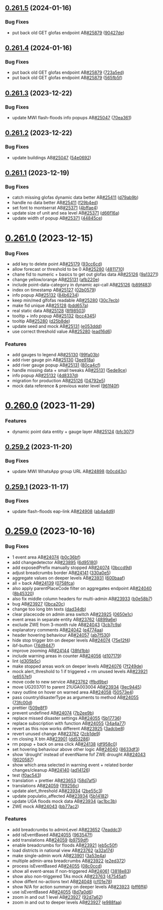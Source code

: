 ## [0.261.5](https://github.com/rodekruis/IBF-system/compare/v0.261.4...v0.261.5) (2024-01-16)


### Bug Fixes

* put back old GET glofas endpoint AB[#25879](https://github.com/rodekruis/IBF-system/issues/25879) ([90427de](https://github.com/rodekruis/IBF-system/commit/90427de31957ea154ed463e33162b66bb238b40d))



## [0.261.4](https://github.com/rodekruis/IBF-system/compare/v0.261.3...v0.261.4) (2024-01-16)


### Bug Fixes

* put back old GET glofas endpoint AB[#25879](https://github.com/rodekruis/IBF-system/issues/25879) ([723a5ed](https://github.com/rodekruis/IBF-system/commit/723a5ed6c5c5d1b3542b4b1fdf74606b5592b6b2))
* put back old GET glofas endpoint AB[#25879](https://github.com/rodekruis/IBF-system/issues/25879) ([565fb5f](https://github.com/rodekruis/IBF-system/commit/565fb5f0a3ef48baebae71df8edb38019a634f1c))



## [0.261.3](https://github.com/rodekruis/IBF-system/compare/v0.261.2...v0.261.3) (2023-12-22)


### Bug Fixes

* update MWI flash-floods info popups AB[#25047](https://github.com/rodekruis/IBF-system/issues/25047) ([70ea361](https://github.com/rodekruis/IBF-system/commit/70ea3612c5b16ad3c5cb95252dc57585859ae298))



## [0.261.2](https://github.com/rodekruis/IBF-system/compare/v0.261.1...v0.261.2) (2023-12-22)


### Bug Fixes

* update buildings AB[#25047](https://github.com/rodekruis/IBF-system/issues/25047) ([54e0692](https://github.com/rodekruis/IBF-system/commit/54e06923778fab50f0ad7378a3920674f97592fe))



## [0.261.1](https://github.com/rodekruis/IBF-system/compare/v0.261.0...v0.261.1) (2023-12-19)


### Bug Fixes

* catch missing glofas dynamic data better AB[#25411](https://github.com/rodekruis/IBF-system/issues/25411) ([d79ab9b](https://github.com/rodekruis/IBF-system/commit/d79ab9bbc50a4eb50bdd94bc35626d0f938fb0a0))
* handle no data better AB[#25411](https://github.com/rodekruis/IBF-system/issues/25411) ([f29b4ed](https://github.com/rodekruis/IBF-system/commit/f29b4ed51d43daf2d9e415d263b8daa9069c6bbf))
* set font to montserrat AB[#25371](https://github.com/rodekruis/IBF-system/issues/25371) ([4bffae4](https://github.com/rodekruis/IBF-system/commit/4bffae4f5da35057a0a57dd0db536242cf2d5312))
* update size of unit and sea level AB[#25371](https://github.com/rodekruis/IBF-system/issues/25371) ([d66f16a](https://github.com/rodekruis/IBF-system/commit/d66f16a6b0c51e5a7040d30d04d8b4cdf3b105c5))
* update width of popup AB[#25371](https://github.com/rodekruis/IBF-system/issues/25371) ([44845ce](https://github.com/rodekruis/IBF-system/commit/44845ce909ac5c0a668d6203bfd655962253cd48))



# [0.261.0](https://github.com/rodekruis/IBF-system/compare/v0.260.0...v0.261.0) (2023-12-15)


### Bug Fixes

* add key to delete point AB[#25179](https://github.com/rodekruis/IBF-system/issues/25179) ([93cc6cd](https://github.com/rodekruis/IBF-system/commit/93cc6cd00af233e8512c6b3aa6bee12f6ffa7c6e))
* allow forecast or threshold to be 0 AB[#25280](https://github.com/rodekruis/IBF-system/issues/25280) ([4811710](https://github.com/rodekruis/IBF-system/commit/481171069ea1b2e58cd4ba038edfa93329ad096b))
* chane fid to numeric + basics to get out glofas data AB[#25126](https://github.com/rodekruis/IBF-system/issues/25126) ([9a13271](https://github.com/rodekruis/IBF-system/commit/9a13271075773d5c2273fdc128c9e89e320e9a12))
* change yellow/orange AB[#25131](https://github.com/rodekruis/IBF-system/issues/25131) ([afb220e](https://github.com/rodekruis/IBF-system/commit/afb220ed9003bcff2211f7a5697b410a8cbe5590))
* include point-data-category in dynamic api-call AB[#25126](https://github.com/rodekruis/IBF-system/issues/25126) ([b89f483](https://github.com/rodekruis/IBF-system/commit/b89f4837534ad53562f8b1e3a19bdb9dfc8c4829))
* index on timestamp AB[#25127](https://github.com/rodekruis/IBF-system/issues/25127) ([02b0579](https://github.com/rodekruis/IBF-system/commit/02b057940631dfa7a94023a13bb3812bb551bc37))
* info popup AB[#25132](https://github.com/rodekruis/IBF-system/issues/25132) ([84b6234](https://github.com/rodekruis/IBF-system/commit/84b62341798e67a5c23d3cec3766847028b23921))
* keep min/med glfofas readable AB[#25280](https://github.com/rodekruis/IBF-system/issues/25280) ([30c7ecb](https://github.com/rodekruis/IBF-system/commit/30c7ecbab5ecf4f9909ebbba66b86ce7a816e83d))
* make fid unique AB[#25128](https://github.com/rodekruis/IBF-system/issues/25128) ([bdd657a](https://github.com/rodekruis/IBF-system/commit/bdd657a0f5a85c182789c0072d2820f4d59f097b))
* real static data AB[#25128](https://github.com/rodekruis/IBF-system/issues/25128) ([8f98503](https://github.com/rodekruis/IBF-system/commit/8f98503c1eff0a8c7e06976b631ac003aade9fa8))
* tooltip + info popup AB[#25132](https://github.com/rodekruis/IBF-system/issues/25132) ([bcc4345](https://github.com/rodekruis/IBF-system/commit/bcc43452c6d93bdc531324c7a3efc24de3949245))
* tooltip AB[#25280](https://github.com/rodekruis/IBF-system/issues/25280) ([d25b8de](https://github.com/rodekruis/IBF-system/commit/d25b8dea346d7d22c959de436ad6334acd783838))
* update seed and mock AB[#25131](https://github.com/rodekruis/IBF-system/issues/25131) ([e053ddd](https://github.com/rodekruis/IBF-system/commit/e053ddd8a2bdaaa936e3b83729c6978eb2da572f))
* use correct threshold value AB[#25280](https://github.com/rodekruis/IBF-system/issues/25280) ([ead16d6](https://github.com/rodekruis/IBF-system/commit/ead16d6cf3f60d200a0c80f05adf1bfd126394a8))


### Features

* add gauges to legend AB[#25130](https://github.com/rodekruis/IBF-system/issues/25130) ([99fa03b](https://github.com/rodekruis/IBF-system/commit/99fa03be22829a16c2abc803a7c7d1e97cc42ebc))
* add river gauge pin AB[#25130](https://github.com/rodekruis/IBF-system/issues/25130) ([3ee918a](https://github.com/rodekruis/IBF-system/commit/3ee918afbda742558b30df0f79b754a48ab0c63e))
* add river gauge popup AB[#25131](https://github.com/rodekruis/IBF-system/issues/25131) ([80ca4cf](https://github.com/rodekruis/IBF-system/commit/80ca4cf7ee36f7f64163c5f3faeacf4a600a994b))
* handle missing data + small tweaks AB[#25131](https://github.com/rodekruis/IBF-system/issues/25131) ([5ede9ce](https://github.com/rodekruis/IBF-system/commit/5ede9ce230f34a4f858cc1ca1c7e213698109fd7))
* info popup AB[#25132](https://github.com/rodekruis/IBF-system/issues/25132) ([4d8337d](https://github.com/rodekruis/IBF-system/commit/4d8337d8e0fd0187de7a8809e7d88f4dbb6aaea7))
* migration for production AB[#25126](https://github.com/rodekruis/IBF-system/issues/25126) ([04792e5](https://github.com/rodekruis/IBF-system/commit/04792e5291de5a0134432a3e595683e6aa8d044c))
* mock data reference & previous water level ([961f40f](https://github.com/rodekruis/IBF-system/commit/961f40fff974c7f62fd427bcf2984df84af36bd6))



# [0.260.0](https://github.com/rodekruis/IBF-system/compare/v0.259.2...v0.260.0) (2023-11-29)


### Features

* dynamic point data entity + gauge layer AB[#25124](https://github.com/rodekruis/IBF-system/issues/25124) ([bfc3071](https://github.com/rodekruis/IBF-system/commit/bfc3071d1459a9b860442cb1431027e4fa34cd0c))



## [0.259.2](https://github.com/rodekruis/IBF-system/compare/v0.259.1...v0.259.2) (2023-11-20)


### Bug Fixes

* update MWI WhatsApp group URL AB[#24898](https://github.com/rodekruis/IBF-system/issues/24898) ([b0cd43c](https://github.com/rodekruis/IBF-system/commit/b0cd43c509c94439252fcc373d97d53dda0e8f99))



## [0.259.1](https://github.com/rodekruis/IBF-system/compare/v0.259.0...v0.259.1) (2023-11-17)


### Bug Fixes

* update flash-floods eap-link AB[#24908](https://github.com/rodekruis/IBF-system/issues/24908) ([ab4a4d9](https://github.com/rodekruis/IBF-system/commit/ab4a4d97b449644626fc3f4f90e0fcef9bd3161a))



# [0.259.0](https://github.com/rodekruis/IBF-system/compare/v0.258.12...v0.259.0) (2023-10-16)


### Bug Fixes

* 1 event area AB[#24074](https://github.com/rodekruis/IBF-system/issues/24074) ([b0c36bf](https://github.com/rodekruis/IBF-system/commit/b0c36bf9fe0e2236201342f7dca45e6878f8b950))
* add changedetector AB[#23895](https://github.com/rodekruis/IBF-system/issues/23895) ([6d95180](https://github.com/rodekruis/IBF-system/commit/6d9518016da527da2bf3ef579b962e1f1b05ab91))
* add exposedPrefix manually stopped AB[#24074](https://github.com/rodekruis/IBF-system/issues/24074) ([0bccd9d](https://github.com/rodekruis/IBF-system/commit/0bccd9d9efb2f6a42f7a5dbf372cda15a2d0bbbb))
* adjust breadcrumbs border AB[#24141](https://github.com/rodekruis/IBF-system/issues/24141) ([330a0e5](https://github.com/rodekruis/IBF-system/commit/330a0e53baa73a358b20b83124818a2043a703ce))
* aggregate values on deeper levels AB[#23931](https://github.com/rodekruis/IBF-system/issues/23931) ([600baaf](https://github.com/rodekruis/IBF-system/commit/600baafd3c3d16af2d2f40ed1d8d29f446190541))
* all = back AB[#24139](https://github.com/rodekruis/IBF-system/issues/24139) ([0758fca](https://github.com/rodekruis/IBF-system/commit/0758fcaafe6cbf67fb022eb60a5b3ac6199e5943))
* also apply parentPlaceCode filter on aggregates endpoint AB[#24040](https://github.com/rodekruis/IBF-system/issues/24040) ([8b45320](https://github.com/rodekruis/IBF-system/commit/8b45320b894ad247218dd893b9da8260531cef97))
* also fix middle column headers for multi-admin AB[#23933](https://github.com/rodekruis/IBF-system/issues/23933) ([b0e58b7](https://github.com/rodekruis/IBF-system/commit/b0e58b76e389c3a1b83a687f8e6d020fe0b79e43))
* bug AB[#23927](https://github.com/rodekruis/IBF-system/issues/23927) ([0bca20c](https://github.com/rodekruis/IBF-system/commit/0bca20c813da820ba6eab2f99096991b10223cb7))
* change too long btn texts ([dad34db](https://github.com/rodekruis/IBF-system/commit/dad34dbd6e40d83970423cff991c938739f614cd))
* clear placecode on admin area switch AB[#23925](https://github.com/rodekruis/IBF-system/issues/23925) ([0650e1c](https://github.com/rodekruis/IBF-system/commit/0650e1c7633d4f5d7d36ac6a3c7a3c26995f6a26))
* event areas in separate entity AB[#23762](https://github.com/rodekruis/IBF-system/issues/23762) ([4899a6e](https://github.com/rodekruis/IBF-system/commit/4899a6ea6e0883636b6d1c7e5cb6a9dae0158412))
* exclude ZWE from 3-month rule AB[#24043](https://github.com/rodekruis/IBF-system/issues/24043) ([3cb7c9a](https://github.com/rodekruis/IBF-system/commit/3cb7c9ae58c1b227768d393a507850588ec02197))
* explanatory comments AB[#24042](https://github.com/rodekruis/IBF-system/issues/24042) ([e4774aa](https://github.com/rodekruis/IBF-system/commit/e4774aab807b5fb1ab719517d1e30d969b8f5f5f))
* header hovering behaviour AB[#24057](https://github.com/rodekruis/IBF-system/issues/24057) ([ab7f530](https://github.com/rodekruis/IBF-system/commit/ab7f530ad3656d8d03b042b29c7b985eb153b87b))
* hide stop trigger btn on deeper levels AB[#24074](https://github.com/rodekruis/IBF-system/issues/24074) ([75e12f4](https://github.com/rodekruis/IBF-system/commit/75e12f44165d1d338e184d994a2afef3a5ad9ef0))
* ibf-button ([74d9447](https://github.com/rodekruis/IBF-system/commit/74d944777c91022e77fc44426cee565bec22fd08))
* improve zooming AB[#24144](https://github.com/rodekruis/IBF-system/issues/24144) ([38fd1bb](https://github.com/rodekruis/IBF-system/commit/38fd1bb6e09bdda56a6c98878c26cb7824cad0c6))
* include warning areas in counter AB[#24056](https://github.com/rodekruis/IBF-system/issues/24056) ([d107179](https://github.com/rodekruis/IBF-system/commit/d1071799f418bacfa5e001869b9b8570467bf7be))
* lint ([d305b5c](https://github.com/rodekruis/IBF-system/commit/d305b5c6bc92dbfa254858c0deab02817836d663))
* make stopped areas work on deeper levels AB[#24076](https://github.com/rodekruis/IBF-system/issues/24076) ([7f249de](https://github.com/rodekruis/IBF-system/commit/7f249de3827ae3d0ce187bfa2516f03c654d219a))
* mock alert_threshold to 1 if triggered + rm unused levels AB[#23921](https://github.com/rodekruis/IBF-system/issues/23921) ([e6557e1](https://github.com/rodekruis/IBF-system/commit/e6557e15cf34a02408923f1dc85ff978ebba4619))
* move code to new service AB[#23762](https://github.com/rodekruis/IBF-system/issues/23762) ([ffbd9be](https://github.com/rodekruis/IBF-system/commit/ffbd9be20a5625acd64f3f37f2520012cb654f88))
* move UG203701 to parent 21UGA003004 AB[#23934](https://github.com/rodekruis/IBF-system/issues/23934) ([9ec9445](https://github.com/rodekruis/IBF-system/commit/9ec94450d394033a19a5aea12d5ac89b2cbc8232))
* navy outline on hover on warned area AB[#24058](https://github.com/rodekruis/IBF-system/issues/24058) ([50573e4](https://github.com/rodekruis/IBF-system/commit/50573e4aa5247a78fb71f22a74b891e3e2bf3b2b))
* pass country/disasterType as arguments to method AB[#24055](https://github.com/rodekruis/IBF-system/issues/24055) ([73fc00d](https://github.com/rodekruis/IBF-system/commit/73fc00da7b01bf23b6164a3a804f8173ccf9ecaf))
* prettier ([509e8f1](https://github.com/rodekruis/IBF-system/commit/509e8f15f428dfbcfa22bcd2863e920fa2105110))
* prevent undefined AB[#24074](https://github.com/rodekruis/IBF-system/issues/24074) ([7b2ee9b](https://github.com/rodekruis/IBF-system/commit/7b2ee9bdcc6afe7892078f6a13b6f078230ad350))
* replace missed disaster settings AB[#24055](https://github.com/rodekruis/IBF-system/issues/24055) ([5b17736](https://github.com/rodekruis/IBF-system/commit/5b177369335a43f5cd5fb1ea72bee83f385a095a))
* replace subscription with function AB[#24055](https://github.com/rodekruis/IBF-system/issues/24055) ([34a4a77](https://github.com/rodekruis/IBF-system/commit/34a4a7799f2caf60cd1184febc179f2c8f41fe35))
* revert as this now works different AB[#23925](https://github.com/rodekruis/IBF-system/issues/23925) ([3adcbe8](https://github.com/rodekruis/IBF-system/commit/3adcbe8401649ea46f1c00beadc04c00c4823a33))
* revert unused change AB[#23762](https://github.com/rodekruis/IBF-system/issues/23762) ([2cb1de9](https://github.com/rodekruis/IBF-system/commit/2cb1de9c415522347c1f829cebb7ee742db69543))
* rm closing X btn AB[#23901](https://github.com/rodekruis/IBF-system/issues/23901) ([dd53286](https://github.com/rodekruis/IBF-system/commit/dd5328693605a1415505fe0bfd3025184f002c85))
* rm popup + back on area click AB[#24138](https://github.com/rodekruis/IBF-system/issues/24138) ([df958c0](https://github.com/rodekruis/IBF-system/commit/df958c0c7afa5825733bc3d121cb4730900c8396))
* set hovering behaviour above other logic AB[#24040](https://github.com/rodekruis/IBF-system/issues/24040) ([8633df3](https://github.com/rodekruis/IBF-system/commit/8633df3a7f1c07bac9e735bcdc85981225bdf097))
* show 'drought' instead of eventName fof ZWE drought AB[#24043](https://github.com/rodekruis/IBF-system/issues/24043) ([9020587](https://github.com/rodekruis/IBF-system/commit/9020587b647c51e2d7b4d8eaa9071169c622181c))
* show which area selected in warning event + related border changes/cleanup AB[#24140](https://github.com/rodekruis/IBF-system/issues/24140) ([ad14126](https://github.com/rodekruis/IBF-system/commit/ad141269f0bab8e37f68728c29fd5b372847212a))
* test ([f0ac543](https://github.com/rodekruis/IBF-system/commit/f0ac543261c2a4bfe4519b623fc5dd25bafc9894))
* translation + prettier AB[#23653](https://github.com/rodekruis/IBF-system/issues/23653) ([58d7af5](https://github.com/rodekruis/IBF-system/commit/58d7af569b344adc240f803c03f2d4c46e55ba57))
* translations AB[#24059](https://github.com/rodekruis/IBF-system/issues/24059) ([1f9256c](https://github.com/rodekruis/IBF-system/commit/1f9256c82388e299e959b474b2b209a33f7dd654))
* update alert_threshold AB[#23934](https://github.com/rodekruis/IBF-system/issues/23934) ([2be55c3](https://github.com/rodekruis/IBF-system/commit/2be55c31c27d73e80b87cea300bad6eee4412328))
* update populatio_affected AB[#23934](https://github.com/rodekruis/IBF-system/issues/23934) ([5b14182](https://github.com/rodekruis/IBF-system/commit/5b141828d0e76b37b17add386632e7e7582ee768))
* update UGA floods mock data AB[#23934](https://github.com/rodekruis/IBF-system/issues/23934) ([ac1bc3b](https://github.com/rodekruis/IBF-system/commit/ac1bc3bb02d0ec7737346a696c55646942f7c347))
* ZWE mock AB[#24043](https://github.com/rodekruis/IBF-system/issues/24043) ([bb77ac2](https://github.com/rodekruis/IBF-system/commit/bb77ac28755c7f1b5de6814888fd56fffee545f7))


### Features

* add breadcrumbs to adminLevel AB[#23652](https://github.com/rodekruis/IBF-system/issues/23652) ([7eaddc3](https://github.com/rodekruis/IBF-system/commit/7eaddc3a01295d87ac65b7575e509bab24fc5a47))
* add isEventBased AB[#24055](https://github.com/rodekruis/IBF-system/issues/24055) ([963547f](https://github.com/rodekruis/IBF-system/commit/963547fe3a30d8c624ff58f00201e981b4252ed2))
* add translations AB[#24059](https://github.com/rodekruis/IBF-system/issues/24059) ([b9759df](https://github.com/rodekruis/IBF-system/commit/b9759dfccab9292a3d9221ba896710b10ac2af39))
* enable breadcrumbs for floods AB[#23921](https://github.com/rodekruis/IBF-system/issues/23921) ([eb5c50f](https://github.com/rodekruis/IBF-system/commit/eb5c50fe8099beb61ccadff65a0148b9ad4df031))
* load districts in national view AB[#23762](https://github.com/rodekruis/IBF-system/issues/23762) ([a32a174](https://github.com/rodekruis/IBF-system/commit/a32a17487c09f4429c6f7a5e7188164bd67f34ba))
* make single-admin work AB[#23901](https://github.com/rodekruis/IBF-system/issues/23901) ([3a53e4a](https://github.com/rodekruis/IBF-system/commit/3a53e4a8d4685f363151ab745b77c1d82be63421))
* multiple admin-area breadcrumbs AB[#23922](https://github.com/rodekruis/IBF-system/issues/23922) ([e2ed372](https://github.com/rodekruis/IBF-system/commit/e2ed372072ecc8739a4833dbf54cd694bae61b80))
* process isEventBased AB[#24055](https://github.com/rodekruis/IBF-system/issues/24055) ([08c0ccd](https://github.com/rodekruis/IBF-system/commit/08c0ccd49d1c37a257347a19ac122b91a906eedf))
* show all event-areas if non-triggered AB[#24061](https://github.com/rodekruis/IBF-system/issues/24061) ([3818e83](https://github.com/rodekruis/IBF-system/commit/3818e83d22d879bbc7726531f33dc6909eb00cec))
* show also non-triggered TAs mock AB[#23763](https://github.com/rodekruis/IBF-system/issues/23763) ([47545af](https://github.com/rodekruis/IBF-system/commit/47545af299a2749df91aa35b51f65eb12e863be5))
* show diffent no-actions text AB[#24048](https://github.com/rodekruis/IBF-system/issues/24048) ([cf01e78](https://github.com/rodekruis/IBF-system/commit/cf01e78d8781ceee9ed969076fd4fbfb6f54bbfd))
* show N/A for action summary on deeper levels AB[#23923](https://github.com/rodekruis/IBF-system/issues/23923) ([bff6ff4](https://github.com/rodekruis/IBF-system/commit/bff6ff408130b44f7b62c9b0eda5a107a850e938))
* use isEventBased AB[#24055](https://github.com/rodekruis/IBF-system/issues/24055) ([8d7a0d6](https://github.com/rodekruis/IBF-system/commit/8d7a0d65021fe389737db768f5dffaebc223c737))
* zoom in and out 1 level AB[#23927](https://github.com/rodekruis/IBF-system/issues/23927) ([92d7a62](https://github.com/rodekruis/IBF-system/commit/92d7a621d8c602940d5e31a5b19437f6a9845618))
* zoom in and out to deeper levels AB[#23927](https://github.com/rodekruis/IBF-system/issues/23927) ([e988faa](https://github.com/rodekruis/IBF-system/commit/e988faa723af895b7ee8aa6bb950616c08cff654))



